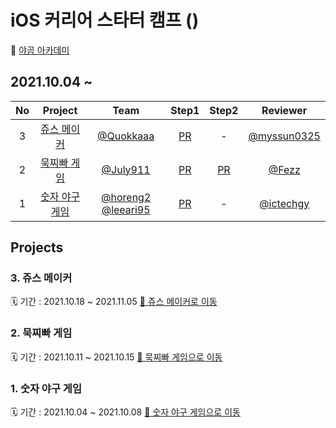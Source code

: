 # iOS 커리어 스타터 캠프 ()
🐻 [야곰 아카데미](https://www.yagom-academy.kr/) 
## 2021.10.04 ~ 
| No  |      Project       |                                      Team                                       |                               Step1                                | Step2 |                 Reviewer                 |
| :-: | :----------------: | :-----------------------------------------------------------------------------: | :--------------------------------------: | :----------------------------------------------------------------: | :---: |
|  3  | [쥬스 메이커](###-3.-쥬스-메이커) | [@Quokkaaa](https://github.com/Quokkaaa)  | [PR](https://github.com/yagom-academy/ios-juice-maker/pull/117) |   -   | [@myssun0325](https://github.com/myssun0325) |   
|  2  | [묵찌빠 게임](###-2.-묵찌빠-게임) | [@July911](https://github.com/July911) | [PR](https://github.com/yagom-academy/ios-rock-paper-scissors/pull/90) |   [PR](https://github.com/yagom-academy/ios-rock-paper-scissors/pull/105)   | [@Fezz](https://github.com/Fezravien) |
|  1  | [숫자 야구 게임](###-1.-숫자-야구-게임) | [@horeng2](https://github.com/horeng2) [@leeari95](https://github.com/leeari95) | [PR](https://github.com/yagom-academy/ios-number-baseball/pull/49) |   -   | [@ictechgy](https://github.com/ictechgy) |          

## Projects
### 3. 쥬스 메이커

🗓 기간 : 2021.10.18 ~ 2021.11.05
[📂 쥬스 메이커로 이동]()

### 2. 묵찌빠 게임

🗓 기간 : 2021.10.11 ~ 2021.10.15
[📂 묵찌빠 게임으로 이동](https://github.com/ye-ha/ios-rock-paper-scissors)
### 1. 숫자 야구 게임

🗓 기간 : 2021.10.04 ~ 2021.10.08
[📂 숫자 야구 게임으로 이동](https://github.com/ye-ha/ios-number-baseball)